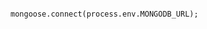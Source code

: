 <!-- usedin: [ _includes/_inlines/Deployment/Node/application-settings-node/application-settings-node_mongodb.md] -->

```

mongoose.connect(process.env.MONGODB_URL);

```
